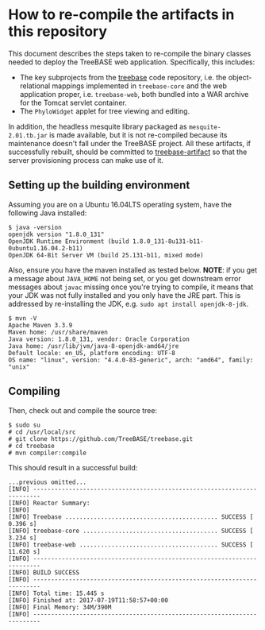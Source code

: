 How to re-compile the artifacts in this repository
==================================================

This document describes the steps taken to re-compile the binary classes needed to deploy the TreeBASE web application.
Specifically, this includes:

- The key subprojects from the [treebase](https://github.com/TreeBASE/treebase) code repository, i.e. the object-relational 
  mappings implemented in `treebase-core` and the web application proper, i.e. `treebase-web`, both bundled into a WAR archive 
  for the Tomcat servlet container.
- The `PhyloWidget` applet for tree viewing and editing.

In addition, the headless mesquite library packaged as `mesquite-2.01.tb.jar` is made available, but it is not 
re-compiled because its maintenance doesn't fall under the TreeBASE project. All these artifacts, if successfully rebuilt,
should be committed to [treebase-artifact](https://github.com/naturalis/treebase-artifact) so that the server provisioning
process can make use of it.

Setting up the building environment
-----------------------------------

Assuming you are on a Ubuntu 16.04LTS operating system, have the following Java installed:

    $ java -version
    openjdk version "1.8.0_131"
    OpenJDK Runtime Environment (build 1.8.0_131-8u131-b11-0ubuntu1.16.04.2-b11)
    OpenJDK 64-Bit Server VM (build 25.131-b11, mixed mode)

Also, ensure you have the maven installed as tested below. **NOTE**: if you get a message about 
`JAVA_HOME` not being set, or you get downstream error messages about `javac` missing once you're 
trying to compile, it means that your JDK was not fully installed and you only have the JRE part.
This is addressed by re-installing the JDK, e.g. `sudo apt install openjdk-8-jdk`.

    $ mvn -V
    Apache Maven 3.3.9
    Maven home: /usr/share/maven
    Java version: 1.8.0_131, vendor: Oracle Corporation
    Java home: /usr/lib/jvm/java-8-openjdk-amd64/jre
    Default locale: en_US, platform encoding: UTF-8
    OS name: "linux", version: "4.4.0-83-generic", arch: "amd64", family: "unix"

Compiling
---------

Then, check out and compile the source tree:

    $ sudo su
    # cd /usr/local/src
    # git clone https://github.com/TreeBASE/treebase.git
    # cd treebase
    # mvn compiler:compile

This should result in a successful build:

    ...previous omitted...
    [INFO] ------------------------------------------------------------------------
    [INFO] Reactor Summary:
    [INFO] 
    [INFO] Treebase ........................................... SUCCESS [  0.396 s]
    [INFO] treebase-core ...................................... SUCCESS [  3.234 s]
    [INFO] treebase-web ....................................... SUCCESS [ 11.620 s]
    [INFO] ------------------------------------------------------------------------
    [INFO] BUILD SUCCESS
    [INFO] ------------------------------------------------------------------------
    [INFO] Total time: 15.445 s
    [INFO] Finished at: 2017-07-19T11:58:57+00:00
    [INFO] Final Memory: 34M/390M
    [INFO] ------------------------------------------------------------------------
